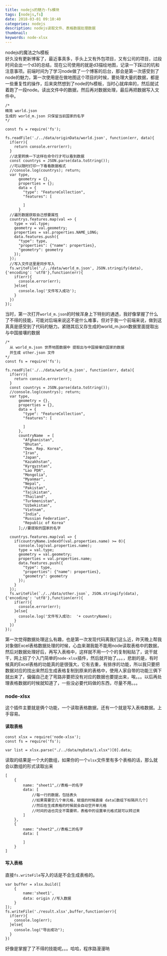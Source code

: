```yaml
---
title: nodejs的魅力-fs模块
tags: [nodejs,fs]
date: 2018-03-01 09:10:40
categories: nodejs
description: nodejs读取文件、表格数据处理数据
thumbnail:
keywords: node-xlsx
---
```

nodejs的魔法之fs模板  
好久没有更新博客了，最近事真多，手头上又有外包项目，又有公司的项目，过段时间会出一个d3的总结，现在公司使用的就是d3描绘地图，记录一下踩过的坑和注意事项。前端时间为了学习node做了一个博客的后台，那会是第一次感受到了node的魅力，第一次使用是在做地图这个项目的时候，要处理大量的数据，都是一些重复性的操作，后来突然想到了node的fs模板，当时心就痒痒的，然后就试着跑了一段node。读出文件中的数据，然后再对数据处理，最后再把数据写入文件中。
<!-- more -->
```
/*
精简 world.json
生成的 world_m.json 只保留当前国家的名字
*/

const fs = require('fs');

fs.readFile('./../data/originData/world.json', function(err, data){
  if(err){
    return console.error(err);
  }
  //这里转换一下这样在命令行才可以看到数据
  const countrys = JSON.parse(data.toString());
  //可以随时打印一下看看数据格式
  //console.log(countrys); return;
  var type,
      geometry = {},
      properties = {};
      data = {
        "type": "FeatureCollection",
        "features": [

        ]
      }
  //遍历数据获取自己想要属性
  countrys.features.map(val => {
    type = val.type;
    geometry = val.geometry;
    properties = val.properties.NAME_LONG;
    data.features.push({
      "type": type,
      "properties": {"name": properties},
      "geometry": geometry
    });
  });
  //写入文件这里是同步写入
  fs.writeFile('./../data/world_m.json', JSON.stringify(data), {'encoding': 'utf8'},function(err){
    if(err){
      console.error(err);
    }else{
      console.log('文件写入成功');
    }
  })
});

```
当时，第一次打开`world_m.json`的时候浑身上下特别的通透，我好像掌握了什么了不得的技能，可能对后端来说这不是什么难事，但对于我一个前端来说，做到这真真是感受到了代码的魅力。紧随其后又存生成的world_m.json数据里面提取出与中国接壤的数据
```
/*
  从 world_m.json 世界地图数据中 提取出与中国接壤的国家的数据
  并生成 other.json 文件
*/
const fs = require('fs');

fs.readFile('./../data/world_m.json', function(err, data){
  if(err){
    return console.error(err);
  }
  const countrys = JSON.parse(data.toString());
  //console.log(countrys); return;
  var type,
      geometry = {},
      properties = {},
      data = {
        "type": "FeatureCollection",
        "features": [

        ]
      },
      countryName  = [
        "Afghanistan",
        "Bhutan",
        "Dem. Rep. Korea",
        "Iran",
        "Japan",
        "Kazakhstan",
        "Kyrgyzstan",
        "Lao PDR",
        "Mongolia",
        "Myanmar",
        "Nepal",
        "Pakistan",
        "Tajikistan",
        "Thailand",
        "Turkmenistan",
        "Uzbekistan",
        "Vietnam",
        "India",
        "Russian Federation",
        "Republic of Korea"
      ];//要提取的国家的名字

  countrys.features.map(val => {
    if(countryName.indexOf(val.properties.name) >= 0){
      console.log(val.properties.name);
      type = val.type;
      geometry = val.geometry;
      properties = val.properties.name;
      data.features.push({
        "type": type,
        "properties": {"name": properties},
        "geometry": geometry
      });
    }
  });
  fs.writeFile(`./../data/other.json`, JSON.stringify(data), {'encoding': 'utf8'},function(err){
    if(err){
      console.error(err);
    }else{
      console.log('文件写入成功:  '+ countryName);
    }
  })
});

```
第一次觉得数据处理这么有趣，也是第一次发现代码离我们这么近，昨天晚上帮我对象做Excel表格数据处理的时候，心血来潮我能不能用node读取表格中的数据，然后对数据处理好后，再写入表格中，这样就不用一个个的复制粘贴了，说干就干，网上招了个入门简单的`node-xlsx`插件，然后就开始了。。。，悲剧的是，有时候真的Excel表格的功能真的是很强大，它有去重，有排序的功能，所以我只要把数据对应的找出来然后生成表格复制到原来的表格中，使用人家自带的功能三俩下就出来了，偏偏自己走了弯路非要把没有对应的数据也要提出来，唉。。。以后再处理表格数据的时候就知道了，一些没必要代码做的东西，尽量不用。。。  
### node-xlsx
这个插件主要就是俩个功能，一个读取表格数据，还有一个就是写入表格数据。上手容易。
#### 读取表格
```
const xlsx = require('node-xlsx');
const fs = require('fs');

var list = xlsx.parse("./../data/myData/1.xlsx")[0].data;
```
读取的结果是一个大的数组，如果你的一个`xlsx`文件里有多个表格的话，那么就会以数组的形式读取出来  
```
[
    {
        name: "sheet1",//表格一的名字
        data: [
            //每一行的数据，包括表头
            //如果需要空几个单元格，赋值的时候直接 data[数组下标隔开几个] 
            //然后在生成表格的时候就会自动空开单元格
            //时间的话也完全不需要转，表格中的设置单元格式就可以转过来
        ]
    },
    {
        name: "sheet2",//表格二的名字
        data: [

        ]
    }
]
```
#### 写入表格
直接`fs.writeFile`写入的话是不会生成表格的。
```
var buffer = xlsx.build([
    {
        name:'sheet1',
        data: origin //写入数据
    }        
]);
fs.writeFile('./result.xlsx',buffer,function(err){
  if(err){
    console.log(err);
  }else{
    console.log("导出成功");
  }
})
```
好像是掌握了了不得的技能呢。。。哈哈，程序路漫漫呐